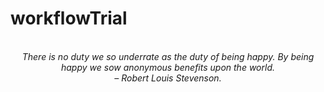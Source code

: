 # workflowTrial
<!-- QUOTE:START -->
<p align="center"><br><i>There is no duty we so underrate as the duty of being happy. By being happy we sow anonymous benefits upon the world.</i><br><i>– Robert Louis Stevenson.</i><br></p>
<!-- QUOTE:END -->

